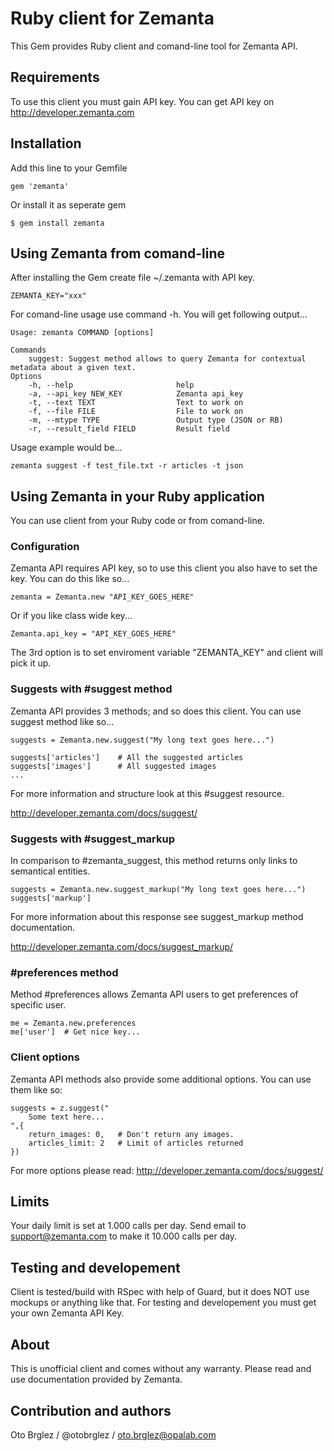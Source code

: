 # Ruby client for Zemanta

This Gem provides Ruby client and comand-line tool for Zemanta API.

## Requirements

To use this client you must gain API key.
You can get API key on http://developer.zemanta.com

## Installation

Add this line to your Gemfile
	
	gem 'zemanta'

Or install it as seperate gem

	$ gem install zemanta

## Using Zemanta from comand-line

After installing the Gem create file ~/.zemanta with API key.

	ZEMANTA_KEY="xxx"

For comand-line usage use command -h. You will get following output...

	Usage: zemanta COMMAND [options]

	Commands
		suggest: Suggest method allows to query Zemanta for contextual metadata about a given text.
	Options
	    -h, --help                       help
	    -a, --api_key NEW_KEY            Zemanta api_key
	    -t, --text TEXT                  Text to work on
	    -f, --file FILE                  File to work on
	    -m, --mtype TYPE                 Output type (JSON or RB)
	    -r, --result_field FIELD         Result field

Usage example would be...

	zemanta suggest -f test_file.txt -r articles -t json

## Using Zemanta in your Ruby application

You can use client from your Ruby code or from comand-line.

### Configuration

Zemanta API requires API key, so to use this client you also have to set the key. You can do this like so...

	zemanta = Zemanta.new "API_KEY_GOES_HERE"

Or if you like class wide key...

	Zemanta.api_key = "API_KEY_GOES_HERE"

The 3rd option is to set enviroment variable "ZEMANTA_KEY" and client will pick it up.

### Suggests with #suggest method

Zemanta API provides 3 methods; and so does this client.
You can use suggest method like so...

	suggests = Zemanta.new.suggest("My long text goes here...")

	suggests['articles'] 	# All the suggested articles
	suggests['images'] 		# All suggested images
	...

For more information and structure look at this #suggest resource.

http://developer.zemanta.com/docs/suggest/

### Suggests with #suggest_markup

In comparison to #zemanta_suggest, this method returns only links to semantical entities.

	suggests = Zemanta.new.suggest_markup("My long text goes here...")
	suggests['markup']

For more information about this response see suggest_markup method documentation.

http://developer.zemanta.com/docs/suggest_markup/

### #preferences method

Method #preferences allows Zemanta API users to get preferences of specific user. 

	me = Zemanta.new.preferences
	me['user']	# Get nice key...

### Client options

Zemanta API methods also provide some additional options. You can use them like so:

	suggests = z.suggest("
		Some text here...
	",{
		return_images: 0,	# Don't return any images.
		articles_limit: 2 	# Limit of articles returned
	})

For more options please read:
http://developer.zemanta.com/docs/suggest/

## Limits

Your daily limit is set at 1.000 calls per day. Send email to support@zemanta.com to make it 10.000 calls per day.

## Testing and developement

Client is tested/build with RSpec with help of Guard, but it does NOT use mockups or anything like that. For testing and developement you must get your own Zemanta API Key.

## About

This is unofficial client and comes without any warranty. Please
read and use documentation provided by Zemanta.

## Contribution and authors

Oto Brglez / @otobrglez / <oto.brglez@opalab.com>